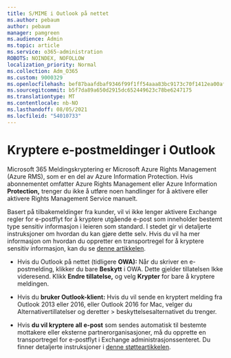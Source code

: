```yaml
---
title: S/MIME i Outlook på nettet
ms.author: pebaum
author: pebaum
manager: pamgreen
ms.audience: Admin
ms.topic: article
ms.service: o365-administration
ROBOTS: NOINDEX, NOFOLLOW
localization_priority: Normal
ms.collection: Adm_O365
ms.custom: 9000329
ms.openlocfilehash: bef87baafdbaf9346f99f1ff54aaa83bc9173c70f1412ea00afb717c15a8014c
ms.sourcegitcommit: b5f7da89a650d2915dc652449623c78be6247175
ms.translationtype: MT
ms.contentlocale: nb-NO
ms.lasthandoff: 08/05/2021
ms.locfileid: "54010733"
---
```

# <a name="encrypt-email-messages-in-outlook"></a>Kryptere e-postmeldinger i Outlook

Microsoft 365 Meldingskryptering er Microsoft Azure Rights Management (Azure RMS), som er en del av Azure Information Protection. Hvis abonnementet omfatter Azure Rights Management eller Azure Information **Protection,** trenger du ikke å utføre noen handlinger for å aktivere eller aktivere Rights Management Service manuelt.

Basert på tilbakemeldinger fra kunder, vil vi ikke lenger aktivere Exchange regler for e-postflyt for å kryptere utgående e-post som inneholder bestemt type sensitiv informasjon i leieren som standard. I stedet gir vi detaljerte instruksjoner om hvordan du kan gjøre dette selv. Hvis du vil ha mer informasjon om hvordan du oppretter en transportregel for å kryptere sensitiv informasjon, kan du se [denne artikkelen](https://aka.ms/OmeEtr).

- Hvis du Outlook på nettet (tidligere **OWA):** Når du skriver en e-postmelding, klikker du bare **Beskytt** i OWA. Dette gjelder tillatelsen Ikke videresend. Klikk **Endre tillatelse,** og velg **Krypter** for bare å kryptere meldingen.

- Hvis du **bruker Outlook-klient:** Hvis du vil sende en kryptert melding fra Outlook 2013 eller 2016, eller Outlook 2016 for Mac, velger du Alternativertillatelser og deretter  >  beskyttelsesalternativet du trenger.

- Hvis **du vil kryptere all e-post** som sendes automatisk til bestemte mottakere eller eksterne partnerorganisasjoner, må du opprette en transportregel for e-postflyt i Exchange administrasjonssenteret. Du finner detaljerte instruksjoner i [denne støtteartikkelen](https://docs.microsoft.com/microsoft-365/compliance/define-mail-flow-rules-to-encrypt-email#create-mail-flow-rules-to-encrypt-email-messages-with-the-new-ome-capabilities).

